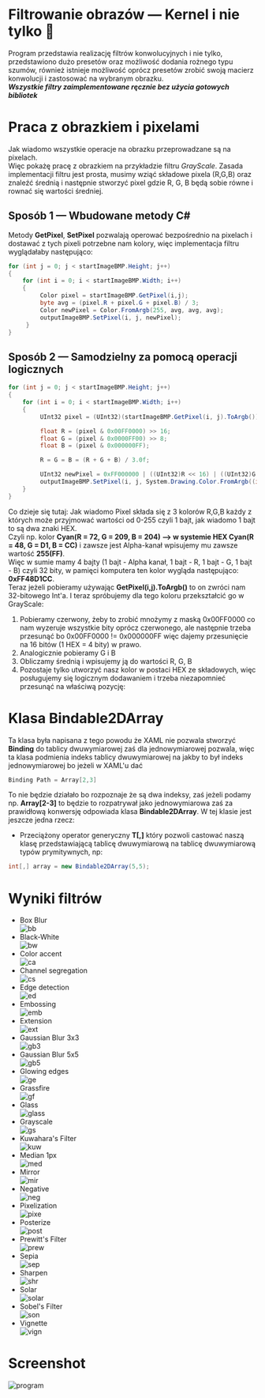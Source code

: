 # Filtrowanie obrazów — Kernel i nie tylko 🌄
Program przedstawia realizację filtrów konwolucyjnych i nie tylko, przedstawiono dużo presetów oraz możliwość dodania rożnego typu szumów, również istnieje możliwość oprócz presetów zrobić swoją macierz konwolucji i zastosować na wybranym obrazku.  
***Wszystkie filtry zaimplementowane ręcznie bez użycia gotowych bibliotek***
# Praca z obrazkiem i pixelami
Jak wiadomo wszystkie operacje na obrazku przeprowadzane są na pixelach.  
Więc pokażę pracę z obrazkiem na przykładzie filtru *GrayScale*. Zasada implementacji filtru jest prosta, musimy wziąć składowe pixela (R,G,B) oraz znaleźć średnią i następnie stworzyć pixel gdzie R, G, B będą sobie równe i rownać się wartości średniej.
## Sposób 1 — Wbudowane metody C#  
Metody **GetPixel**, **SetPixel** pozwalają operować bezpośrednio na pixelach i dostawać z tych pixeli potrzebne nam kolory, więc implementacja filtru wyglądałaby następująco:  
```c#
for (int j = 0; j < startImageBMP.Height; j++)
{
    for (int i = 0; i < startImageBMP.Width; i++)
    {
         Color pixel = startImageBMP.GetPixel(i,j);
         byte avg = (pixel.R + pixel.G + pixel.B) / 3;
         Color newPixel = Color.FromArgb(255, avg, avg, avg);
         outputImageBMP.SetPixel(i, j, newPixel);
     }
}
```
## Sposób 2 — Samodzielny za pomocą operacji logicznych  
```c#
for (int j = 0; j < startImageBMP.Height; j++)
{
    for (int i = 0; i < startImageBMP.Width; i++)
    {
         UInt32 pixel = (UInt32)(startImageBMP.GetPixel(i, j).ToArgb());

         float R = (pixel & 0x00FF0000) >> 16;   
         float G = (pixel & 0x0000FF00) >> 8;
         float B = (pixel & 0x000000FF);

         R = G = B = (R + G + B) / 3.0f;

         UInt32 newPixel = 0xFF000000 | ((UInt32)R << 16) | ((UInt32)G << 8) | (UInt32)B;
         outputImageBMP.SetPixel(i, j, System.Drawing.Color.FromArgb((int)newPixel));
    }
}
```
Co dzieje się tutaj: Jak wiadomo Pixel składa się z 3 kolorów R,G,B każdy z których może przyjmować wartości od 0-255 czyli 1 bajt, jak wiadomo 1 bajt to są dwa znaki HEX.  
Czyli np. kolor **Cyan(R = 72, G = 209, B = 204) —> w systemie HEX Cyan(R = 48, G = D1, B = CC)** i zawsze jest Alpha-kanał wpisujemy mu zawsze wartość **255(FF)**.  
Więc w sumie mamy 4 bajty (1 bajt - Alpha kanał, 1 bajt - R, 1 bajt - G, 1 bajt - B) czyli 32 bity, w pamięci komputera ten kolor wygląda następująco: **0xFF48D1CC**.  
Teraz jeżeli pobieramy używając **GetPixel(i,j).ToArgb()** to on zwróci nam 32-bitowego Int'a.
I teraz spróbujemy dla tego koloru przekształcić go w GrayScale:  
1. Pobieramy czerwony, żeby to zrobić mnożymy z maską 0x00FF0000 co nam wyzeruje wszystkie bity oprócz czerwonego, ale następnie trzeba przesunąć bo 0x00FF0000 != 0x000000FF więc dajemy przesunięcie na 16 bitów (1 HEX = 4 bity) w prawo.
2. Analogicznie pobieramy G i B  
3. Obliczamy średnią i wpisujemy ją do wartości R, G, B
4. Pozostaje tylko utworzyć nasz kolor w postaci HEX ze składowych, więc posługujemy się logicznym dodawaniem i trzeba niezapomnieć przesunąć na właściwą pozycję:

# Klasa Bindable2DArray
Ta klasa była napisana z tego powodu że XAML nie pozwala stworzyć **Binding** do tablicy dwuwymiarowej zaś dla jednowymiarowej pozwala, więc ta klasa podmienia indeks tablicy dwuwymiarowej na jakby to był indeks jednowymiarowej bo jeżeli w XAML'u dać  
```c#
Binding Path = Array[2,3]
```
To nie będzie działało bo rozpoznaje że są dwa indeksy, zaś jeżeli podamy np. **Array[2-3]** to będzie to rozpatrywał jako jednowymiarowa zaś za prawidłową konwersję odpowiada klasa **Bindable2DArray**. W tej klasie jest jeszcze jedna rzecz:
- Przeciążony operator generyczny **T[,]** który pozwoli castować naszą klasę przedstawiającą tablicę dwuwymiarową na tablicę dwuwymiarową typów prymitywnych, np:
```c#
int[,] array = new Bindable2DArray(5,5);
```
# Wyniki filtrów
- Box Blur    
![bb](https://user-images.githubusercontent.com/19534189/127917957-7ba69ea8-bf0c-4452-9520-20ab0a84dcf6.jpg)
- Black-White  
![bw](https://user-images.githubusercontent.com/19534189/127917963-9c888569-74c3-4118-949a-de4729328e36.jpg)
- Color accent  
![ca](https://user-images.githubusercontent.com/19534189/127917965-ba38c583-1c73-47c3-bd77-86b4c3fb0140.jpg)
- Channel segregation  
![cs](https://user-images.githubusercontent.com/19534189/127917968-352911b4-f068-47eb-af29-e0f3226a5b18.jpg)
- Edge detection  
![ed](https://user-images.githubusercontent.com/19534189/127917969-60040e5d-0ae8-4bbe-9b6b-e00f74ab8d8e.jpg)
- Embossing  
![emb](https://user-images.githubusercontent.com/19534189/127917970-bbabf0d4-e357-43d2-8738-4bd8de8bf245.jpg)
- Extension  
![ext](https://user-images.githubusercontent.com/19534189/127917972-4b8508c4-32fe-4c48-9347-e5ff9dc7c37b.jpg)
- Gaussian Blur 3x3  
![gb3](https://user-images.githubusercontent.com/19534189/127917975-b19d0978-0e25-443a-bb72-9929aa6a921b.jpg)
- Gaussian Blur 5x5  
![gb5](https://user-images.githubusercontent.com/19534189/127917978-9a054548-e115-472a-bf3b-25adbeb25b78.jpg)
- Glowing edges  
![ge](https://user-images.githubusercontent.com/19534189/127917980-bdc1598d-4464-47a0-9422-956890856db4.jpg)
- Grassfire  
![gf](https://user-images.githubusercontent.com/19534189/127917982-d77424b3-9018-4877-9f22-65b5ddd4bfc2.jpg)
- Glass  
![glass](https://user-images.githubusercontent.com/19534189/127917983-81ce5512-1c2a-4dd4-93af-ad791b8075f3.jpg)
- Grayscale  
![gs](https://user-images.githubusercontent.com/19534189/127917985-aa2ae32e-fa54-4cc3-b02d-f24fc9acb452.jpg)
- Kuwahara's Filter  
![kuw](https://user-images.githubusercontent.com/19534189/127917986-536839d0-9c02-4d6d-b1bf-b6e901eab6b2.jpg)
- Median 1px  
![med](https://user-images.githubusercontent.com/19534189/127917989-39ed3561-d641-40fc-8eaa-f2c96a1d945a.jpg)
- Mirror  
![mir](https://user-images.githubusercontent.com/19534189/127917994-f0cd926b-425f-4793-81f6-2e0b18efb7d0.jpg)
- Negative  
![neg](https://user-images.githubusercontent.com/19534189/127917997-4dfa664b-be97-456a-91c7-5268e2cad915.jpg)
- Pixelization  
![pixe](https://user-images.githubusercontent.com/19534189/127917998-edf0fb00-607c-40b0-8757-58e363b081a9.jpg)
- Posterize  
![post](https://user-images.githubusercontent.com/19534189/127918000-224566c2-b798-489e-af78-a4ab83ea386a.jpg)
- Prewitt's Filter  
![prew](https://user-images.githubusercontent.com/19534189/127918001-5dc72746-c796-46dc-acbb-81cf56f11d25.jpg)
- Sepia  
![sep](https://user-images.githubusercontent.com/19534189/127918005-e3f4a7be-ef66-4541-9be3-0de0995dbda7.jpg)
- Sharpen  
![shr](https://user-images.githubusercontent.com/19534189/127918008-3a226dbe-450a-486c-89c2-ef31a21ef4ab.jpg)
- Solar  
![solar](https://user-images.githubusercontent.com/19534189/127918009-808cfa67-1051-4e9b-a9a2-cb8722357f56.jpg)
- Sobel's Filter  
![son](https://user-images.githubusercontent.com/19534189/127918012-02aa5615-3c0b-4d09-8e17-f33af1a2ca97.jpg)
- Vignette  
![vign](https://user-images.githubusercontent.com/19534189/127918013-c0f3fd19-bc63-4d80-8a79-a313166e323b.jpg)
# Screenshot
![program](https://user-images.githubusercontent.com/19534189/127918622-fd7c68e6-5da1-4315-a89d-557adb1f9292.png)
